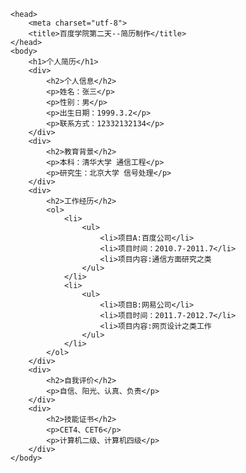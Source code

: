 <!DOCTYPE html>
	<head>
		<meta charset="utf-8">
		<title>百度学院第二天--简历制作</title>
	</head>
	<body>
		<h1>个人简历</h1>
		<div>
			<h2>个人信息</h2>
			<p>姓名：张三</p>
			<p>性别：男</p>
			<p>出生日期：1999.3.2</p>
			<p>联系方式：12332132134</p>
		</div>
		<div>
			<h2>教育背景</h2>
			<p>本科：清华大学 通信工程</p>
			<p>研究生：北京大学 信号处理</p>
		</div>
		<div>
			<h2>工作经历</h2>
			<ol>
				<li>
					<ul>
						<li>项目A:百度公司</li>
						<li>项目时间：2010.7-2011.7</li>
						<li>项目内容:通信方面研究之类
					</ul>
				</li>
				<li>
					<ul>
						<li>项目B:网易公司</li>
						<li>项目时间：2011.7-2012.7</li>
						<li>项目内容:网页设计之类工作
					</ul>
				</li>
			</ol>
		</div>
		<div>
			<h2>自我评价</h2>
			<p>自信、阳光、认真、负责</p>
		</div>
		<div>
			<h2>技能证书</h2>
			<p>CET4、CET6</p>
			<p>计算机二级、计算机四级</p>
		</div>
	</body>
<html>
